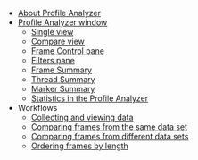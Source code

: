 ﻿* [About Profile Analyzer](index.md)
* [Profile Analyzer window](profile-analyzer-window.md)
    * [Single view](single-view.md)
    * [Compare view](compare-view.md)
    * [Frame Control pane](frame-range-selection.md)
    * [Filters pane](filtering-system.md)
    * [Frame Summary](frame-summary.md)
    * [Thread Summary](thread-summary.md)
    * [Marker Summary](marker-summary.md)
    * [Statistics in the Profile Analyzer](statistics.md)
* Workflows
    * [Collecting and viewing data](collecting-and-viewing-data.md)
    * [Comparing frames from the same data set](comparing-frames-same-dataset.md)
    * [Comparing frames from different data sets](analyzing-mulitple-datasets.md)
    * [Ordering frames by length](ordering-frames-by-cost.md)